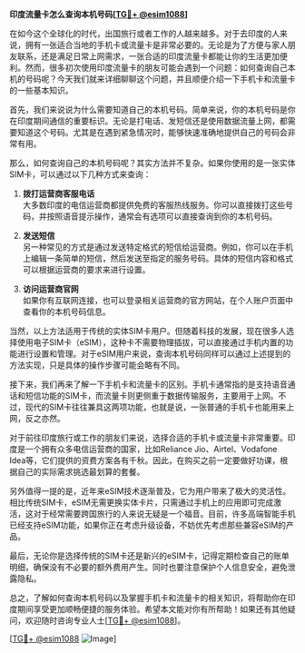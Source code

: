 **印度流量卡怎么查询本机号码[[TG💪+ @esim1088](https://t.me/s/esim1088)]**

在如今这个全球化的时代，出国旅行或者工作的人越来越多。对于去印度的人来说，拥有一张适合当地的手机卡或流量卡是非常必要的。无论是为了方便与家人朋友联系，还是满足日常上网需求，一张合适的印度流量卡都能让你的生活更加便利。然而，很多初次使用印度流量卡的朋友可能会遇到一个问题：如何查询自己本机的号码呢？今天我们就来详细聊聊这个问题，并且顺便介绍一下手机卡和流量卡的一些基本知识。

首先，我们来说说为什么需要知道自己的本机号码。简单来说，你的本机号码是你在印度期间通信的重要标识。无论是打电话、发短信还是使用数据流量上网，都需要知道这个号码。尤其是在遇到紧急情况时，能够快速准确地提供自己的号码会非常有用。

那么，如何查询自己的本机号码呢？其实方法并不复杂。如果你使用的是一张实体SIM卡，可以通过以下几种方式来查询：

1. **拨打运营商客服电话**  
   大多数印度的电信运营商都提供免费的客服热线服务。你可以直接拨打这些号码，并按照语音提示操作，通常会有选项可以直接查询到你的本机号码。

2. **发送短信**  
   另一种常见的方式是通过发送特定格式的短信给运营商。例如，你可以在手机上编辑一条简单的短信，然后发送至指定的服务号码。具体的短信内容和格式可以根据运营商的要求来进行设置。

3. **访问运营商官网**  
   如果你有互联网连接，也可以登录相关运营商的官方网站，在个人账户页面中查看你的本机号码信息。

当然，以上方法适用于传统的实体SIM卡用户。但随着科技的发展，现在很多人选择使用电子SIM卡（eSIM），这种卡不需要物理插拔，可以直接通过手机内置的功能进行设置和管理。对于eSIM用户来说，查询本机号码同样可以通过上述提到的方法实现，只是具体的操作步骤可能会略有不同。

接下来，我们再来了解一下手机卡和流量卡的区别。手机卡通常指的是支持语音通话和短信功能的SIM卡，而流量卡则更侧重于数据传输服务，主要用于上网。不过，现代的SIM卡往往兼具这两项功能，也就是说，一张普通的手机卡也能用来上网，反之亦然。

对于前往印度旅行或工作的朋友们来说，选择合适的手机卡或流量卡非常重要。印度是一个拥有众多电信运营商的国家，比如Reliance Jio、Airtel、Vodafone Idea等，它们提供的资费方案各有千秋。因此，在购买之前一定要做好功课，根据自己的实际需求挑选最划算的套餐。

另外值得一提的是，近年来eSIM技术逐渐普及，它为用户带来了极大的灵活性。相比传统SIM卡，eSIM无需更换实体卡片，只需通过手机上的应用即可完成激活，这对于经常需要跨国旅行的人来说无疑是一个福音。目前，许多高端智能手机已经支持eSIM功能，如果你正在考虑升级设备，不妨优先考虑那些兼容eSIM的产品。

最后，无论你是选择传统的SIM卡还是新兴的eSIM卡，记得定期检查自己的账单明细，确保没有不必要的额外费用产生。同时也要注意保护个人信息安全，避免泄露隐私。

总之，了解如何查询本机号码以及掌握手机卡和流量卡的相关知识，将帮助你在印度期间享受更加顺畅便捷的服务体验。希望本文能对你有所帮助！如果还有其他疑问，欢迎随时咨询专业人士[[TG💪+ @esim1088](https://t.me/s/esim1088)]。

[[TG💪+ @esim1088](https://t.me/s/esim1088) ![Image](https://i.postimg.cc/4NQfJmqS/Snipaste-2025-05-13-00-14-12.png)]